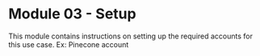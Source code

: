 # Module 03 - Setup
This module contains instructions on setting up the required accounts for this use case. Ex: Pinecone account 
